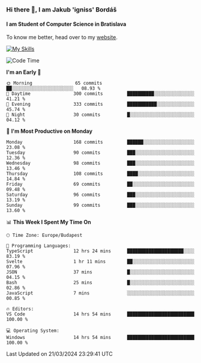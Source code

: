 ### Hi there 👋, I am Jakub 'igniss' Bordáš

#### I am Student of Computer Science in Bratislava
To know me better, head over to my [website](https://bordas.sk).

[![My Skills](https://skillicons.dev/icons?i=js,html,css,figma,svelte,java,kotlin,python,postgresql,typescript,nest,nodejs)](https://bordas.sk)


<!--START_SECTION:waka-->
![Code Time](http://img.shields.io/badge/Code%20Time-1%2C445%20hrs%2048%20mins-blue)

**I'm an Early 🐤** 

```text
🌞 Morning                65 commits          ██░░░░░░░░░░░░░░░░░░░░░░░   08.93 % 
🌆 Daytime                300 commits         ██████████░░░░░░░░░░░░░░░   41.21 % 
🌃 Evening                333 commits         ███████████░░░░░░░░░░░░░░   45.74 % 
🌙 Night                  30 commits          █░░░░░░░░░░░░░░░░░░░░░░░░   04.12 % 
```
📅 **I'm Most Productive on Monday** 

```text
Monday                   168 commits         ██████░░░░░░░░░░░░░░░░░░░   23.08 % 
Tuesday                  90 commits          ███░░░░░░░░░░░░░░░░░░░░░░   12.36 % 
Wednesday                98 commits          ███░░░░░░░░░░░░░░░░░░░░░░   13.46 % 
Thursday                 108 commits         ████░░░░░░░░░░░░░░░░░░░░░   14.84 % 
Friday                   69 commits          ██░░░░░░░░░░░░░░░░░░░░░░░   09.48 % 
Saturday                 96 commits          ███░░░░░░░░░░░░░░░░░░░░░░   13.19 % 
Sunday                   99 commits          ███░░░░░░░░░░░░░░░░░░░░░░   13.60 % 
```


📊 **This Week I Spent My Time On** 

```text
🕑︎ Time Zone: Europe/Budapest

💬 Programming Languages: 
TypeScript               12 hrs 24 mins      █████████████████████░░░░   83.19 % 
Svelte                   1 hr 11 mins        ██░░░░░░░░░░░░░░░░░░░░░░░   07.96 % 
JSON                     37 mins             █░░░░░░░░░░░░░░░░░░░░░░░░   04.15 % 
Bash                     25 mins             █░░░░░░░░░░░░░░░░░░░░░░░░   02.86 % 
JavaScript               7 mins              ░░░░░░░░░░░░░░░░░░░░░░░░░   00.85 % 

🔥 Editors: 
VS Code                  14 hrs 54 mins      █████████████████████████   100.00 % 

💻 Operating System: 
Windows                  14 hrs 54 mins      █████████████████████████   100.00 % 
```


 Last Updated on 21/03/2024 23:29:41 UTC
<!--END_SECTION:waka-->
